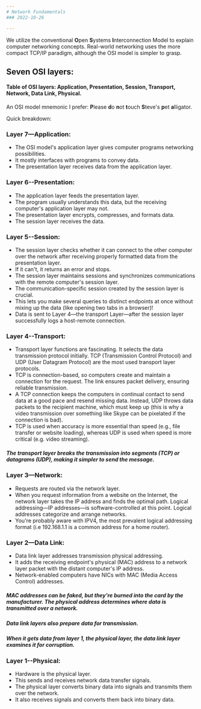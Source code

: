 ```yaml
---
# Network Fundamentals
### 2022-10-26

---
```


We utilize the conventional **O**pen **S**ystems **I**nterconnection Model to explain computer networking concepts. Real-world networking uses the more compact TCP/IP paradigm, although the OSI model is simpler to grasp.

## Seven OSI layers:

#### Table of OSI layers: Application, Presentation, Session, Transport, Network, Data Link, Physical.

An OSI model mnemonic I prefer: **P**lease **d**o **n**ot **t**ouch **S**teve's **p**et **a**lligator.

Quick breakdown:

### Layer 7—Application:

* The OSI model's application layer gives computer programs networking possibilities. 
* It mostly interfaces with programs to convey data. 
* The presentation layer receives data from the application layer.

### Layer 6--Presentation:

* The application layer feeds the presentation layer. 
* The program usually understands this data, but the receiving computer's application layer may not. 
* The presentation layer encrypts, compresses, and formats data. 
* The session layer receives the data.

### Layer 5--Session:

* The session layer checks whether it can connect to the other computer over the network after receiving properly formatted data from the presentation layer. 
* If it can't, it returns an error and stops. 
* The session layer maintains sessions and synchronizes communications with the remote computer's session layer. 
* The communication-specific session created by the session layer is crucial. 
* This lets you make several queries to distinct endpoints at once without mixing up the data (like opening two tabs in a browser)! 
* Data is sent to Layer 4—the transport Layer—after the session layer successfully logs a host-remote connection.

### Layer 4--Transport:

* Transport layer functions are fascinating. It selects the data transmission protocol initially. TCP (Transmission Control Protocol) and UDP (User Datagram Protocol) are the most used transport layer protocols. 
* TCP is connection-based, so computers create and maintain a connection for the request. The link ensures packet delivery, ensuring reliable transmission. 
* A TCP connection keeps the computers in continual contact to send data at a good pace and resend missing data. Instead, UDP throws data packets to the recipient machine, which must keep up (this is why a video transmission over something like Skype can be pixelated if the connection is bad). 
* TCP is used when accuracy is more essential than speed (e.g., file transfer or website loading), whereas UDP is used when speed is more critical (e.g. video streaming).

##### The transport layer breaks the transmission into segments (TCP) or datagrams (UDP), making it simpler to send the message.

### Layer 3—Network:

* Requests are routed via the network layer. 
* When you request information from a website on the Internet, the network layer takes the IP address and finds the optimal path. Logical addressing—IP addresses—is software-controlled at this point. Logical addresses categorize and arrange networks. 
* You're probably aware with IPV4, the most prevalent logical addressing format (i.e 192.168.1.1 is a common address for a home router).

### Layer 2—Data Link:

* Data link layer addresses transmission physical addressing. 
* It adds the receiving endpoint's physical (MAC) address to a network layer packet with the distant computer's IP address. 
* Network-enabled computers have NICs with MAC (Media Access Control) addresses.

#####  MAC addresses can be faked, but they're burned into the card by the manufacturer. The physical address determines where data is transmitted over a network.

##### Data link layers also prepare data for transmission.

##### When it gets data from layer 1, the physical layer, the data link layer examines it for corruption.

### Layer 1--Physical:

* Hardware is the physical layer. 
* This sends and receives network data transfer signals. 
* The physical layer converts binary data into signals and transmits them over the network. 
* It also receives signals and converts them back into binary data.


